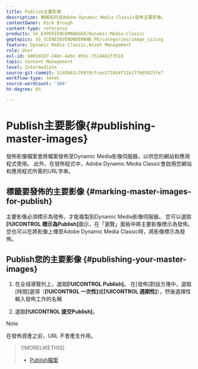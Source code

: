 ```yaml
---
title: Publish主要影像
description: 瞭解如何從Adobe Dynamic Media Classic發佈主要影像。
contentOwner: Rick Brough
content-type: reference
products: SG_EXPERIENCEMANAGER/Dynamic-Media-Classic
geptopics: SG_SCENESEVENONDEMAND_PK/categories/image_sizing
feature: Dynamic Media Classic,Asset Management
role: User
exl-id: b0010107-248c-4ebc-955c-7514462f351d
topic: Content Management
level: Intermediate
source-git-commit: 5140b62c76970cfcee271664f11b1ff605625fe7
workflow-type: tm+mt
source-wordcount: '164'
ht-degree: 6%

---
```


# Publish主要影像{#publishing-master-images}

發佈影像檔案會將檔案發佈至Dynamic Media影像伺服器，以供您的網站和應用程式使用。 此外，在發佈程式中，Adobe Dynamic Media Classic會啟用您網站和應用程式所需的URL字串。

## 標籤要發佈的主要影像 {#marking-master-images-for-publish}

主要影像必須標示為發佈，才能複製到Dynamic Media影像伺服器。 您可以選取&#x200B;**[!UICONTROL 標示為Publish]**&#x200B;圖示，在「瀏覽」面板中將主要影像標示為發佈。 您也可以在將影像上傳至Adobe Dynamic Media Classic時，將影像標示為發佈。

## Publish您的主要影像 {#publishing-your-master-images}

1. 在全域導覽列上，選取&#x200B;**[!UICONTROL Publish]**。 在[發佈]對話方塊中，選取[時間]選項（**[!UICONTROL 一次性]**&#x200B;或&#x200B;**[!UICONTROL 週期性]**），然後選擇性輸入發佈工作的名稱

1. 選取&#x200B;**[!UICONTROL 提交Publish]**。

>[!NOTE]
>
>在發佈資產之前，URL 不會產生作用。

>[!MORELIKETHIS]
>
>* [Publish檔案](publishing-files.md#publishing_files)
